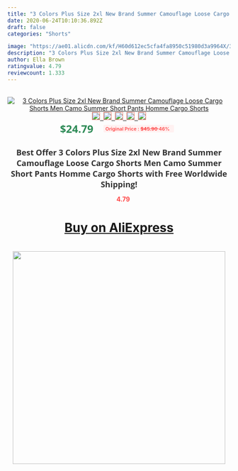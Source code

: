 ```yaml
---
title: "3 Colors Plus Size 2xl New Brand Summer Camouflage Loose Cargo Shorts Men Camo Summer Short Pants Homme Cargo Shorts"
date: 2020-06-24T10:10:36.892Z
draft: false
categories: "Shorts"

image: "https://ae01.alicdn.com/kf/H60d612ec5cfa4fa8950c51980d3a9964X/3-Colors-Plus-Size-2xl-New-Brand-Summer-Camouflage-Loose-Cargo-Shorts-Men-Camo-Summer-Short.jpg"
description: "3 Colors Plus Size 2xl New Brand Summer Camouflage Loose Cargo Shorts Men Camo Summer Short Pants Homme Cargo Shorts"
author: Ella Brown
ratingvalue: 4.79
reviewcount: 1.333
---
```

<br>
<div style="text-align: center;">
<a href="https://s.click.aliexpress.com/e/_AMRvnB" target="_blank" rel="nofollow noopener noreferrer"><img alt="3 Colors Plus Size 2xl New Brand Summer Camouflage Loose Cargo Shorts Men Camo Summer Short Pants Homme Cargo Shorts" class="magnifier-image" src="https://ae01.alicdn.com/kf/H60d612ec5cfa4fa8950c51980d3a9964X/3-Colors-Plus-Size-2xl-New-Brand-Summer-Camouflage-Loose-Cargo-Shorts-Men-Camo-Summer-Short.jpg_640x640.jpg">
<br>
<img style="border:1px solid salmon" src="https://ae01.alicdn.com/kf/H60d612ec5cfa4fa8950c51980d3a9964X/3-Colors-Plus-Size-2xl-New-Brand-Summer-Camouflage-Loose-Cargo-Shorts-Men-Camo-Summer-Short.jpg_120x120.jpg">&nbsp;&nbsp;<img style="border:1px solid salmon" src="https://ae01.alicdn.com/kf/Hd0b433b341e146b3901a7fda80a06604g/3-Colors-Plus-Size-2xl-New-Brand-Summer-Camouflage-Loose-Cargo-Shorts-Men-Camo-Summer-Short.jpg_120x120.jpg">&nbsp;&nbsp;<img style="border:1px solid salmon" src="https://ae01.alicdn.com/kf/Hb5a9997540f741ffb82e95a72fda2e1fk/3-Colors-Plus-Size-2xl-New-Brand-Summer-Camouflage-Loose-Cargo-Shorts-Men-Camo-Summer-Short.jpg_120x120.jpg">&nbsp;&nbsp;<img style="border:1px solid salmon" src="https://ae01.alicdn.com/kf/H28d46fa7f3df4315b953a477e12e1017s/3-Colors-Plus-Size-2xl-New-Brand-Summer-Camouflage-Loose-Cargo-Shorts-Men-Camo-Summer-Short.jpg_120x120.jpg">&nbsp;&nbsp;<img style="border:1px solid salmon" src="https://ae01.alicdn.com/kf/H58b6a2ec5c1b4c16aec65e21798add22q/3-Colors-Plus-Size-2xl-New-Brand-Summer-Camouflage-Loose-Cargo-Shorts-Men-Camo-Summer-Short.jpg_120x120.jpg"></a></div><br0>
<div style="text-align: center;"><span style="background-color: white; border: 0px; box-sizing: border-box; color: seagreen; display: inline-block; font-family: &quot;open sans&quot; , &quot;arial&quot; , &quot;helvetica&quot; , sans-serif , &quot;heiti&quot;; font-size: 24px; font-stretch: inherit; font-weight: 700; line-height: inherit; margin: 0px 10px 0px 0px; padding: 0px; vertical-align: middle;">$24.79 </span>
<span style="background: rgb(255 , 241 , 241); border-radius: 3px; border: 0px; box-sizing: border-box; color: #ff4747; display: inline-block; font-family: inherit; font-size: 12px; font-stretch: inherit; font-style: inherit; font-variant: inherit; font-weight: 600; line-height: inherit; margin: 0px; padding: 2px 5px; transform: scale(0.9); vertical-align: middle;">Original Price : <b style="text-decoration: line-through;">$45.90 </b> 46%&nbsp;&nbsp;</span></div>
<h1 style="color: #333333; display: inline-block; font-family: &quot;open sans&quot; , &quot;arial&quot; , &quot;helvetica&quot; , sans-serif , &quot;heiti&quot;; font-size: 18px; font-stretch: inherit; font-weight: 700; text-align: center;">Best Offer 3 Colors Plus Size 2xl New Brand Summer Camouflage Loose Cargo Shorts Men Camo Summer Short Pants Homme Cargo Shorts with Free Worldwide Shipping!</h1>
<div style="color: #ff4747; text-align: center;">
<img src="https://4.bp.blogspot.com/-M0ZcTcb-5uY/XleCXlxnR4I/AAAAAAAAAEc/OrjgMkXV1oMQFaCRZj5HQwOCBcu3w1FegCPcBGAYYCw/s1600/star.png" style="height: 15px;">&nbsp;<b>4.79</b></div>
<div class="button_cont" align="center"><a class="buynow_a" href="https://s.click.aliexpress.com/e/_AMRvnB" target="_blank" rel="nofollow noopener noreferrer"><H1>Buy on AliExpress</H1></a></div><br>
<div class="separator" style="clear: both; text-align: center;">
<img src="https://lh3.googleusercontent.com/-pTy5HemUv9M/XlePHvY0dAI/AAAAAAAAAE4/0nX5iRUoIWY8eMW9Dpxeirr157OZliDIgCLcBGAsYHQ/s1600/badge.gif" width="480">
</div>

